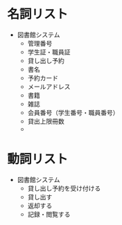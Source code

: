 # 名詞リスト
- 図書館システム
  - 管理番号
  - 学生証・職員証
  - 貸し出し予約
  - 書名
  - 予約カード
  - メールアドレス
  - 書籍
  - 雑誌
  - 会員番号（学生番号・職員番号）
  - 貸出上限冊数
  - 

# 動詞リスト
- 図書館システム
  - 貸し出し予約を受け付ける
  - 貸し出す
  - 返却する
  - 記録・閲覧する
  <!-- - 会員登録する -->
  <!-- - メールで連絡する -->